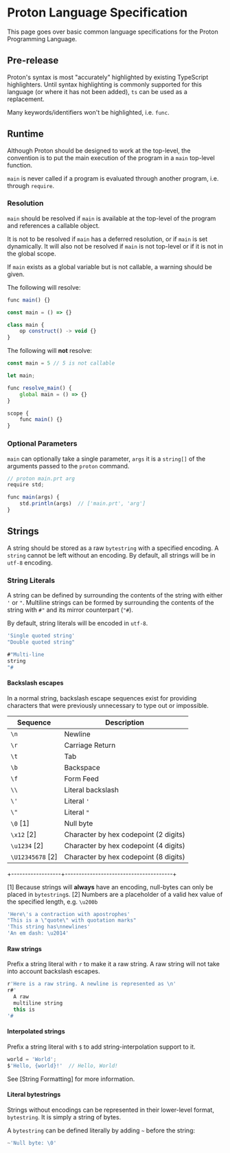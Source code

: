 # Proton Language Specification
This page goes over basic common language specifications for the Proton Programming Language.

## Pre-release
Proton's syntax is most "accurately" highlighted by existing TypeScript highlighters.
Until syntax highlighting is commonly supported for this language (or where it has not been added), `ts` can be used as a replacement.

Many keywords/identifiers won't be highlighted, i.e. `func`.

## Runtime
Although Proton should be designed to work at the top-level, the convention is to put the main execution of the program in
a `main` top-level function.

`main` is never called if a program is evaluated through another program, i.e. through `require`.

### Resolution
`main` should be resolved if `main` is available at the top-level of the program and references a callable object.

It is not to be resolved if `main` has a deferred resolution, or if `main` is set dynamically.
It will also not be resolved if `main` is not top-level or if it is not in the global scope.

If `main` exists as a global variable but is not callable, a warning should be given.

The following will resolve:
```ts
func main() {}
```
```ts
const main = () => {}
```
```ts
class main {
    op construct() -> void {}
}
```

The following will **not** resolve:
```ts
const main = 5 // 5 is not callable
```
```ts
let main;

func resolve_main() {
    global main = () => {}
}
```
```ts
scope {
    func main() {}
}
```

### Optional Parameters
`main` can optionally take a single parameter, `args` it is a `string[]` of the arguments passed to the `proton` command.

```ts
// proton main.prt arg
require std;

func main(args) {
    std.println(args)  // ['main.prt', 'arg']
}
```

## Strings
A string should be stored as a raw `bytestring` with a specified encoding. A `string` cannot be left without an encoding.
By default, all strings will be in `utf-8` encoding.

### String Literals
A string can be defined by surrounding the contents of the string with either `'` or `"`.
Multiline strings can be formed by surrounding the contents of the string with `#"` and its mirror counterpart (`"#`).

By default, string literals will be encoded in `utf-8`.

```ts
'Single quoted string'
"Double quoted string"

#"Multi-line
string
"#
```

#### Backslash escapes
In a normal string, backslash escape sequences exist for providing characters that were previously unnecessary to type out or impossible.

|     Sequence     |              Description              |
| ---------------- | ------------------------------------- |
| `\n`             | Newline                               |
| `\r`             | Carriage Return                       |
| `\t`             | Tab                                   |
| `\b`             | Backspace                             |
| `\f`             | Form Feed                             |
| `\\`             | Literal backslash                     |
| `\'`             | Literal `'`                           |
| `\"`             | Literal `"`                           |
| `\0` [1]         | Null byte                             |
| `\x12` [2]       | Character by hex codepoint (2 digits) |
| `\u1234` [2]     | Character by hex codepoint (4 digits) |
| `\U12345678` [2] | Character by hex codepoint (8 digits) |
+------------------+---------------------------------------+

[1] Because strings will **always** have an encoding, null-bytes can only be placed in `bytestring`s.
[2] Numbers are a placeholder of a valid hex value of the specified length, e.g. `\u200b`

```ts
'Here\'s a contraction with apostrophes'
"This is a \"quote\" with quotation marks"
'This string has\nnewlines'
'An em dash: \u2014'
```

#### Raw strings
Prefix a string literal with `r` to make it a raw string. A raw string will not take into account backslash escapes.

```ts
r'Here is a raw string. A newline is represented as \n'
r#'
  A raw
  multiline string
  this is
'#
```

#### Interpolated strings
Prefix a string literal with `$` to add string-interpolation support to it.

```ts
world = 'World';
$'Hello, {world}!'  // Hello, World!
```

See [String Formatting] for more information.

#### Literal bytestrings
Strings without encodings can be represented in their lower-level format, `bytestring`. It is simply a string of bytes.

A `bytestring` can be defined literally by adding `~` before the string:
```ts
~'Null byte: \0'
```

